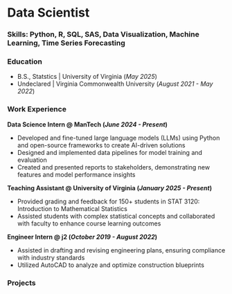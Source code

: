 # Data Scientist

### Skills: Python, R, SQL, SAS, Data Visualization, Machine Learning, Time Series Forecasting

### Education
- B.S., Statstics | University of Virginia (_May 2025_)
- Undeclared | Virginia Commonwealth University (_August 2021 - May 2022_)

### Work Experience
**Data Science Intern @ ManTech (_June 2024 - Present_)**
- Developed and fine-tuned large language models (LLMs) using Python and open-source frameworks to create AI-driven solutions
- Designed and implemented data pipelines for model training and evaluation
- Created and presented reports to stakeholders, demonstrating new features and model performance insights

**Teaching Assistant @ University of Virginia (_January 2025 - Present_)**
- Provided grading and feedback for 150+ students in STAT 3120: Introduction to Mathematical Statistics
- Assisted students with complex statistical concepts and collaborated with faculty to enhance course learning outcomes

**Engineer Intern @ j2 (_October 2019 - August 2022_)**
- Assisted in drafting and revising engineering plans, ensuring compliance with industry standards
- Utilized AutoCAD to analyze and optimize construction blueprints

### Projects  
